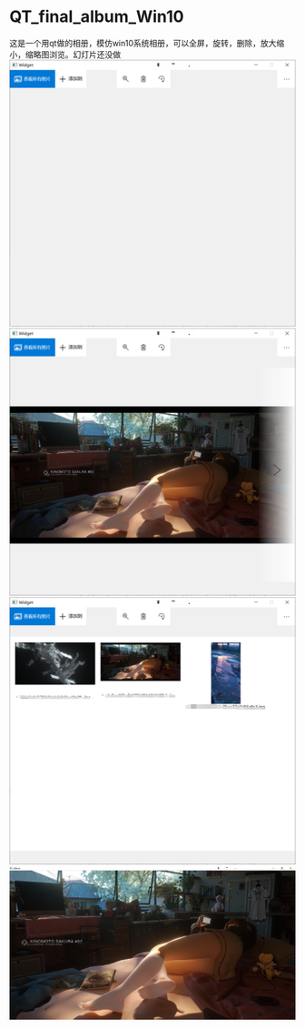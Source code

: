 # QT_final_album_Win10
这是一个用qt做的相册，模仿win10系统相册，可以全屏，旋转，删除，放大缩小，缩略图浏览。幻灯片还没做
![image](https://github.com/igoguojia/QT_final_album_Win10/blob/main/ScreenShot/s1.png)
![image](https://github.com/igoguojia/QT_final_album_Win10/blob/main/ScreenShot/s2.png)
![image](https://github.com/igoguojia/QT_final_album_Win10/blob/main/ScreenShot/s3.png)
![image](https://github.com/igoguojia/QT_final_album_Win10/blob/main/ScreenShot/s4.png)
